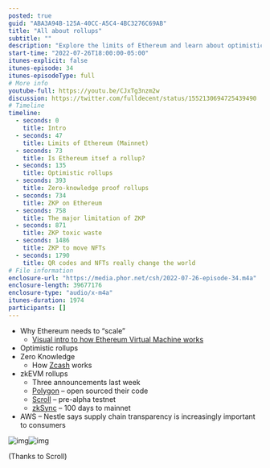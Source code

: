 ```yaml
---
posted: true
guid: "ABA3A94B-125A-40CC-A5C4-4BC3276C69AB"
title: "All about rollups"
subtitle: ""
description: "Explore the limits of Ethereum and learn about optimistic and zero-knowledge proof rollups. Discover the major limitation of ZKP and its impact on NFTs."
start-time: "2022-07-26T18:00:00-05:00"
itunes-explicit: false
itunes-episode: 34
itunes-episodeType: full
# More info
youtube-full: https://youtu.be/CJxTg3nzm2w
discussion: https://twitter.com/fulldecent/status/1552130694725439490
# Timeline
timeline:
  - seconds: 0
    title: Intro
  - seconds: 47
    title: Limits of Ethereum (Mainnet)
  - seconds: 73
    title: Is Ethereum itsef a rollup?
  - seconds: 135
    title: Optimistic rollups
  - seconds: 393
    title: Zero-knowledge proof rollups
  - seconds: 734
    title: ZKP on Ethereum
  - seconds: 758
    title: The major limitation of ZKP
  - seconds: 871
    title: ZKP toxic waste
  - seconds: 1486
    title: ZKP to move NFTs
  - seconds: 1790
    title: QR codes and NFTs really change the world
# File information
enclosure-url: "https://media.phor.net/csh/2022-07-26-episode-34.m4a"
enclosure-length: 39677176
enclosure-type: "audio/x-m4a"
itunes-duration: 1974
participants: []
---
```

<!--end of quick notes-->

- Why Ethereum needs to “scale”
  - [Visual intro to how Ethereum Virtual Machine works](https://takenobu-hs.github.io/downloads/ethereum_evm_illustrated.pdf)
- Optimistic rollups
- Zero Knowledge
  - How [Zcash](https://z.cash/the-basics/) works
- zkEVM rollups 
  - Three announcements last week
  - [Polygon](https://polygon.technology/solutions/polygon-zkevm/) – open sourced their code
  - [Scroll](https://scroll.io/) – pre-alpha testnet
  - [zkSync](https://zksync.io/) – 100 days to mainnet
- AWS – Nestle says supply chain transparency is increasingly important to consumers

![img](https://lh7-us.googleusercontent.com/jykiwNuMkf-ns11Q97GppoMjYEQvRxsrXeHTQ1K9ajhQnLzpxdXXeDn4CbCYeJFyrFgrEQMTEiI0ZdLbl4UNuA2Ue2UV5yTowpSuh08TJgEll36NWxOhd6C2ciikGVfpxh_Z37tClcQA2Cjdq5yFdBI)![img](https://lh7-us.googleusercontent.com/e0ddGE6cXsXXxfOUgS9pRk9TPxvd5Tzvek-He6kvpFWkqIN1e-NPKaUxlxTNXqAiJdB3-RUpolEkfRLghABFMKpqld87l7o6yZ9vh83378hDgDaun2zEkyh1C0jWRPGMT2MHQAXlPlG57-zL2OoR1XQ)

(Thanks to Scroll)